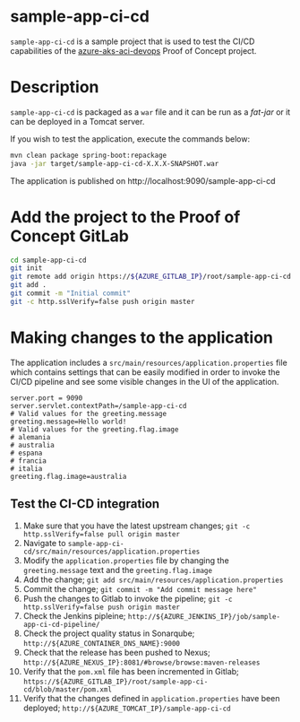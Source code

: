 # sample-app-ci-cd

`sample-app-ci-cd` is a sample project that is used to test the CI/CD capabilities of the [azure-aks-aci-devops](https://github.com/damianmcdonald/azure-aks-aci-devops) Proof of Concept project.

# Description

`sample-app-ci-cd` is packaged as a `war` file and it can be run as a _fat-jar_ or it can be deployed in a Tomcat server.

If you wish to test the application, execute the commands below:

```bash
mvn clean package spring-boot:repackage
java -jar target/sample-app-ci-cd-X.X.X-SNAPSHOT.war
```
The application is published on http://localhost:9090/sample-app-ci-cd

# Add the project to the Proof of Concept GitLab

```bash
cd sample-app-ci-cd
git init
git remote add origin https://${AZURE_GITLAB_IP}/root/sample-app-ci-cd.git
git add .
git commit -m "Initial commit"
git -c http.sslVerify=false push origin master
```

# Making changes to the application

The application includes a `src/main/resources/application.properties` file which contains settings that can be easily modified in order to invoke the CI/CD pipeline and see some visible changes in the UI of the application.

```properties
server.port = 9090
server.servlet.contextPath=/sample-app-ci-cd
# Valid values for the greeting.message
greeting.message=Hello world!
# Valid values for the greeting.flag.image
# alemania
# australia
# espana
# francia
# italia
greeting.flag.image=australia
```

## Test the CI-CD integration

1. Make sure that you have the latest upstream changes; `git -c http.sslVerify=false pull origin master`
1. Navigate to `sample-app-ci-cd/src/main/resources/application.properties`
1. Modify the `application.properties` file by changing the `greeting.message` text and the `greeting.flag.image`
1. Add the change; `git add src/main/resources/application.properties`
1. Commit the change; `git commit -m "Add commit message here"`
1. Push the changes to Gitlab to invoke the pipeline; `git -c http.sslVerify=false push origin master`
1. Check the Jenkins pipleine; `http://${AZURE_JENKINS_IP}/job/sample-app-ci-cd-pipeline/`
1. Check the project quality status in Sonarqube; `http://${AZURE_CONTAINER_DNS_NAME}:9000`
1. Check that the release has been pushed to Nexus; `http://${AZURE_NEXUS_IP}:8081/#browse/browse:maven-releases`
1. Verify that the `pom.xml` file has been incremented in Gitlab; `https://${AZURE_GITLAB_IP}/root/sample-app-ci-cd/blob/master/pom.xml`
1. Verify that the changes defined in `application.properties` have been deployed; `http://${AZURE_TOMCAT_IP}/sample-app-ci-cd`
